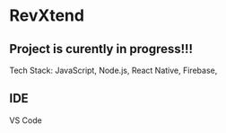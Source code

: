 # RevXtend

## Project is curently in progress!!!
Tech Stack: JavaScript, Node.js, React Native, Firebase,

## IDE
VS Code
 
